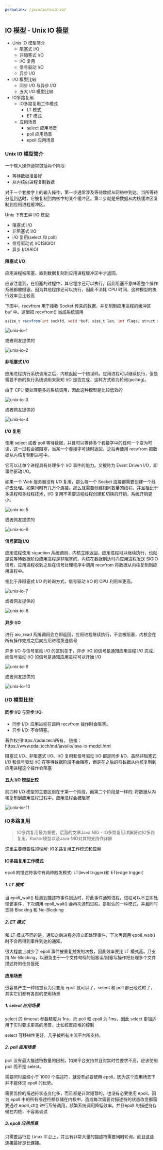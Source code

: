 ```yaml
---
permalink: /java/io/unix-io/
---
```


## IO 模型 - Unix IO 模型

* Unix IO 模型简介
    * 阻塞式 I/O
    * 非阻塞式 I/O
    * I/O 复用
    * 信号驱动 I/O
    * 异步 I/O
* I/O 模型比较
    * 同步 I/O 与异步 I/O
    * 五大 I/O 模型比较
* IO多路复用
    * IO多路复用工作模式
        * LT 模式
        * ET 模式
    * 应用场景
        * select 应用场景
        * poll 应用场景
        * epoll 应用场景


### Unix IO 模型简介

一个输入操作通常包括两个阶段:

* 等待数据准备好
* 从内核向进程复制数据

对于一个套接字上的输入操作，第一步通常涉及等待数据从网络中到达。当所等待分组到达时，它被复制到内核中的某个缓冲区。第二步就是把数据从内核缓冲区复制到应用进程缓冲区。

Unix 下有五种 I/O 模型:

* 阻塞式 I/O
* 非阻塞式 I/O
* I/O 复用(select 和 poll)
* 信号驱动式 I/O(SIGIO)
* 异步 I/O(AIO)

#### 阻塞式 I/O

应用进程被阻塞，直到数据复制到应用进程缓冲区中才返回。

应该注意到，在阻塞的过程中，其它程序还可以执行，因此阻塞不意味着整个操作系统都被阻塞。因为其他程序还可以执行，因此不消耗 CPU 时间，这种模型的执行效率会比较高

下图中，recvfrom 用于接收 Socket 传来的数据，并复制到应用进程的缓冲区 buf 中。这里把 recvfrom() 当成系统调用

```java
ssize_t recvfrom(int sockfd, void *buf, size_t len, int flags, struct sockaddr *src_addr, socklen_t *addrlen);
```

![unix-io-1](https://caohonghua.github.io/knowledge/assets/images/java/io/unix-io/unix-io-1.png)

或者网友提供的

![unix-io-2](https://caohonghua.github.io/knowledge/assets/images/java/io/unix-io/unix-io-2.png)

#### 非阻塞式 I/O

应用进程执行系统调用之后，内核返回一个错误码。应用进程可以继续执行，但是需要不断的执行系统调用来获知 I/O 是否完成，这种方式称为轮询(polling)。

由于 CPU 要处理更多的系统调用，因此这种模型是比较低效的

![unix-io-3](https://caohonghua.github.io/knowledge/assets/images/java/io/unix-io/unix-io-3.png)

或者网友提供的

![unix-io-4](https://caohonghua.github.io/knowledge/assets/images/java/io/unix-io/unix-io-4.png)

#### I/O 复用

使用 select 或者 poll 等待数据，并且可以等待多个套接字中的任何一个变为可读，这一过程会被阻塞，当某一个套接字可读时返回。之后再使用 recvfrom 把数据从内核复制到进程中。

它可以让单个进程具有处理多个 I/O 事件的能力。又被称为 Event Driven I/O，即事件驱动 I/O。

如果一个 Web 服务器没有 I/O 复用，那么每一个 Socket 连接都需要创建一个线程去处理。如果同时有几万个连接，那么就需要创建相同数量的线程。并且相比于多进程和多线程技术，I/O 复用不需要进程线程创建和切换的开销，系统开销更小。

![unix-io-5](https://caohonghua.github.io/knowledge/assets/images/java/io/unix-io/unix-io-5.png)

或者网友提供的

![unix-io-6](https://caohonghua.github.io/knowledge/assets/images/java/io/unix-io/unix-io-6.png)

#### 信号驱动 I/O


应用进程使用 sigaction 系统调用，内核立即返回，应用进程可以继续执行，也就是说等待数据阶段应用进程是非阻塞的。内核在数据到达时向应用进程发送 SIGIO 信号，应用进程收到之后在信号处理程序中调用 recvfrom 将数据从内核复制到应用进程中。

 相比于非阻塞式 I/O 的轮询方式，信号驱动 I/O 的 CPU 利用率更高。

 ![unix-io-7](https://caohonghua.github.io/knowledge/assets/images/java/io/unix-io/unix-io-7.png)

 或者网友提供的

  ![unix-io-8](https://caohonghua.github.io/knowledge/assets/images/java/io/unix-io/unix-io-8.png)

  #### 异步 I/O

  进行 aio_read 系统调用会立即返回，应用进程继续执行，不会被阻塞，内核会在所有操作完成之后向应用进程发送信号

  异步 I/O 与信号驱动 I/O 的区别在于，异步 I/O 的信号是通知应用进程 I/O 完成，而信号驱动 I/O 的信号是通知应用进程可以开始 I/O

  ![unix-io-9](https://caohonghua.github.io/knowledge/assets/images/java/io/unix-io/unix-io-9.png)

或者网友提供的

  ![unix-io-10](https://caohonghua.github.io/knowledge/assets/images/java/io/unix-io/unix-io-10.png)


### I/O 模型比较

#### 同步 I/O 与异步 I/O

* 同步 I/O: 应用进程在调用 recvfrom 操作时会阻塞。
* 异步 I/O: 不会阻塞。

著作权归https://pdai.tech所有。
链接：https://www.pdai.tech/md/java/io/java-io-model.html

阻塞式 I/O、非阻塞式 I/O、I/O 复用和信号驱动 I/O 都是同步 I/O，虽然非阻塞式 I/O 和信号驱动 I/O 在等待数据阶段不会阻塞，但是在之后的将数据从内核复制到应用进程这个操作会阻塞

#### 五大 I/O 模型比较

前四种 I/O 模型的主要区别在于第一个阶段，而第二个阶段是一样的: 将数据从内核复制到应用进程过程中，应用进程会被阻塞

![unix-io-11](https://caohonghua.github.io/knowledge/assets/images/java/io/unix-io/unix-io-11.png)

### IO多路复用

> IO多路复用最为重要，后面的文章Java NIO - IO多路复用详解将对IO多路复用，Ractor模型以及Java NIO对其的支持作详解

这里主要概要性的理解: IO多路复用工作模式和应用

#### IO多路复用工作模式

epoll 的描述符事件有两种触发模式: LT(level trigger)和 ET(edge trigger)

##### 1. LT 模式

当 epoll_wait() 检测到描述符事件到达时，将此事件通知进程，进程可以不立即处理该事件，下次调用 epoll_wait() 会再次通知进程。是默认的一种模式，并且同时支持 Blocking 和 No-Blocking

##### 2. ET 模式

和 LT 模式不同的是，通知之后进程必须立即处理事件，下次再调用 epoll_wait() 时不会再得到事件到达的通知。

很大程度上减少了 epoll 事件被重复触发的次数，因此效率要比 LT 模式高。只支持 No-Blocking，以避免由于一个文件句柄的阻塞读/阻塞写操作把处理多个文件描述符的任务饿死


#### 应用场景

很容易产生一种错觉认为只要用 epoll 就可以了，select 和 poll 都已经过时了，其实它们都有各自的使用场景

##### 1. select 应用场景

select 的 timeout 参数精度为 1ns，而 poll 和 epoll 为 1ms，因此 select 更加适用于实时要求更高的场景，比如核反应堆的控制

select 可移植性更好，几乎被所有主流平台所支持。

##### 2. poll 应用场景

poll 没有最大描述符数量的限制，如果平台支持并且对实时性要求不高，应该使用 poll 而不是 select。

需要同时监控小于 1000 个描述符，就没有必要使用 epoll，因为这个应用场景下并不能体现 epoll 的优势。

需要监控的描述符状态变化多，而且都是非常短暂的，也没有必要使用 epoll。因为 epoll 中的所有描述符都存储在内核中，造成每次需要对描述符的状态改变都需要通过 epoll_ctl() 进行系统调用，频繁系统调用降低效率。并且epoll 的描述符存储在内核，不容易调试

##### 3. epoll 应用场景

只需要运行在 Linux 平台上，并且有非常大量的描述符需要同时轮询，而且这些连接最好是长连接。

